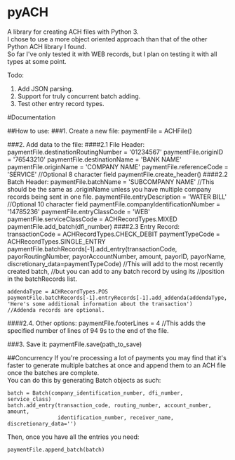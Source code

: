 # pyACH
A library for creating ACH files with Python 3.  
I chose to use a more object oriented approach than that of the other Python ACH library I found.  
So far I've only tested it with WEB records, but I plan on testing it with all types at some point. 

Todo: 
  1. Add JSON parsing.
  2. Support for truly concurrent batch adding.
  3. Test other entry record types.
  
#Documentation  


##How to use:
###1. Create a new file:
    paymentFile = ACHFile()
	
###2. Add data to the file:
####2.1 File Header:
	paymentFile.destinationRoutingNumber = '01234567'
	paymentFile.originID = '76543210'
	paymentFile.destinationName = 'BANK NAME'
	paymentFile.originName = 'COMPANY NAME'
	paymentFile.referenceCode = 'SERVICE' //Optional 8 character field
	paymentFile.create_header()
####2.2 Batch Header:
	paymentFile.batchName = 'SUBCOMPANY NAME' 
	//This should be the same as .originName unless you have multiple company records being sent in one file.
	paymentFile.entryDescription = 'WATER BILL' //Optional 10 character field
	paymentFile.companyIdentificationNumber = '14785236'
	paymentFile.entryClassCode = 'WEB'
	paymentFile.serviceClassCode = ACHRecordTypes.MIXED
	paymentFile.add_batch(dfi_number)
####2.3 Entry Record:
	transactionCode = ACHRecordTypes.CHECK_DEBIT
	paymentTypeCode = ACHRecordTypes.SINGLE_ENTRY
	paymentFile.batchRecords[-1].add_entry(transactionCode, payorRoutingNumber, payorAccountNumber,
	                                       amount, payorID, payorName, discretionary_data=paymentTypeCode) 
	//This will add to the most recently created batch, 
	//but you can add to any batch record by using its 
	//position in the batchRecords list.
	
	addendaType = ACHRecordTypes.POS
	paymentFile.batchRecords[-1].entryRecords[-1].add_addenda(addendaType, 'Here's some additional information about the transaction')
	//Addenda records are optional.
																  
####2.4. Other options:
	paymentFile.footerLines = 4 //This adds the specified number of lines of 94 9s to the end of the file.
		
###3. Save it:
	paymentFile.save(path_to_save)
	
  
##Concurrency
If you're processing a lot of payments you may find that it's faster to generate 
multiple batches at once and append them to an ACH file once the batches are complete.  
You can do this by generating Batch objects as such:

    batch = Batch(company_identification_number, dfi_number, service_class)
    batch.add_entry(transaction_code, routing_number, account_number, amount, 
    		        identification_number, receiver_name, discretionary_data='')
Then, once you have all the entries you need:

    paymentFile.append_batch(batch)
